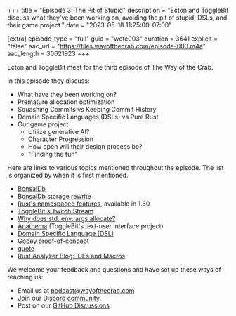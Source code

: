+++
title = "Episode 3: The Pit of Stupid"
description = "Ecton and ToggleBit discuss what they've been working on, avoiding the pit of stupid, DSLs, and their game project."
date = "2023-05-18 11:25:00-07:00"

[extra]
episode_type = "full"
guid = "wotc003"
duration = 3641
explicit = "false"
aac_url = "https://files.wayofthecrab.com/episode-003.m4a"
aac_length = 30621923
+++

Ecton and ToggleBit meet for the third episode of The Way of the Crab.

In this episode they discuss:

- What have they been working on?
- Premature allocation optimization
- Squashing Commits vs Keeping Commit History
- Domain Specific Languages (DSLs) vs Pure Rust
- Our game project
  - Utilize generative AI?
  - Character Progression
  - How open will their design process be?
  - "Finding the fun"

Here are links to various topics mentioned throughout the episode. The list is
organized by when it is first mentioned.

- [BonsaiDb](https://bonsaidb.io/)
- [BonsaiDb storage rewrite](https://github.com/khonsulabs/bonsaidb/issues/251)
- [Rust's namespaced features](https://github.com/rust-lang/cargo/issues/5565), available in 1.60
- [ToggleBit's Twitch Stream](https://twitch.tv/togglebit)
- [Why does std::env::args allocate?](https://www.reddit.com/r/rust/comments/13enrkv/why_does_stdenvargs_allocate/)
- [Anathema](https://github.com/togglebyte/anathema) (ToggleBit's text-user
  interface project)
- [Domain Specific Language (DSL)](https://en.wikipedia.org/wiki/Domain-specific_language)
- [Gooey proof-of-concept](https://github.com/khonsulabs/gooey/tree/reactive)
- [quote](https://github.com/dtolnay/quote)
- [Rust Analyzer Blog: IDEs and Macros](https://rust-analyzer.github.io/blog/2021/11/21/ides-and-macros.html)

We welcome your feedback and questions and have set up these ways of reaching us:

- Email us at [podcast@wayofthecrab.com](mailto:podcast@wayofthecrab.com)
- Join our [Discord community](https://discord.gg/gREMsW2uAd).
- Post on our [GitHub Discussions](https://github.com/WayOfTheCrab/podcast/discussions)
